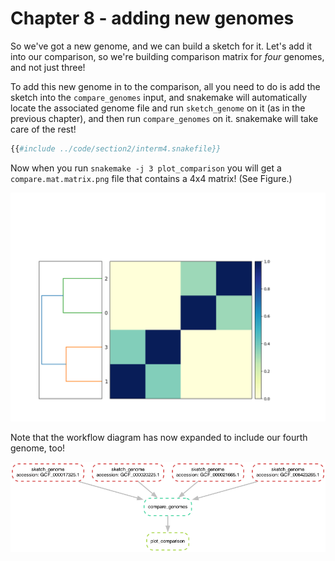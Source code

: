 # Chapter 8 - adding new genomes

So we've got a new genome, and we can build a sketch for it. Let's
add it into our comparison, so we're building comparison matrix
for _four_ genomes, and not just three!

To add this new genome in to the comparison, all you need to do is add
the sketch into the `compare_genomes` input, and snakemake will
automatically locate the associated genome file and run
`sketch_genome` on it (as in the previous chapter), and then run
`compare_genomes` on it.  snakemake will take care of the rest!

```python
{{#include ../code/section2/interm4.snakefile}}
```

Now when you run `snakemake -j 3 plot_comparison` you will get a
`compare.mat.matrix.png` file that contains a 4x4 matrix! (See Figure.)

![4x4 matrix comparison of genomes](images/2023-snakemake-slithering-section-2-4x4-mat.png)

Note that the workflow diagram has now expanded to include our fourth genome, too!

![interm3 graph of jobs](images/2023-snakemake-slithering-section-2-interm4-dag.png?raw=true)

